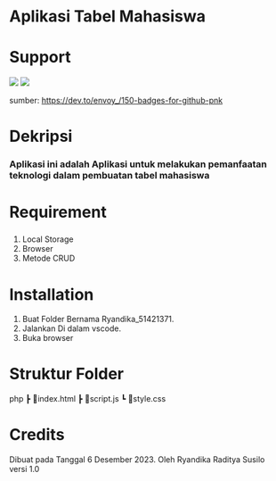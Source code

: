 # Aplikasi Tabel Mahasiswa

# Support
<img src="https://img.shields.io/badge/PHP-777BB4?style=for-the-badge&logo=php&logoColor=white">
<img src="https://img.shields.io/badge/Bootstrap-563D7C?style=for-the-badge&logo=bootstrap&logoColor=white">

sumber: https://dev.to/envoy_/150-badges-for-github-pnk

# Dekripsi
### Aplikasi ini adalah Aplikasi untuk melakukan pemanfaatan teknologi dalam pembuatan tabel mahasiswa

# Requirement
### 
1. Local Storage
2. Browser
3. Metode CRUD

# Installation
1. Buat Folder Bernama Ryandika_51421371.
2. Jalankan Di dalam vscode.
3. Buka browser 

# Struktur Folder
php
┣ 📜index.html
┣ 📜script.js
┗ 📜style.css

# Credits 
Dibuat pada Tanggal 6 Desember 2023. Oleh Ryandika Raditya Susilo
versi 1.0
